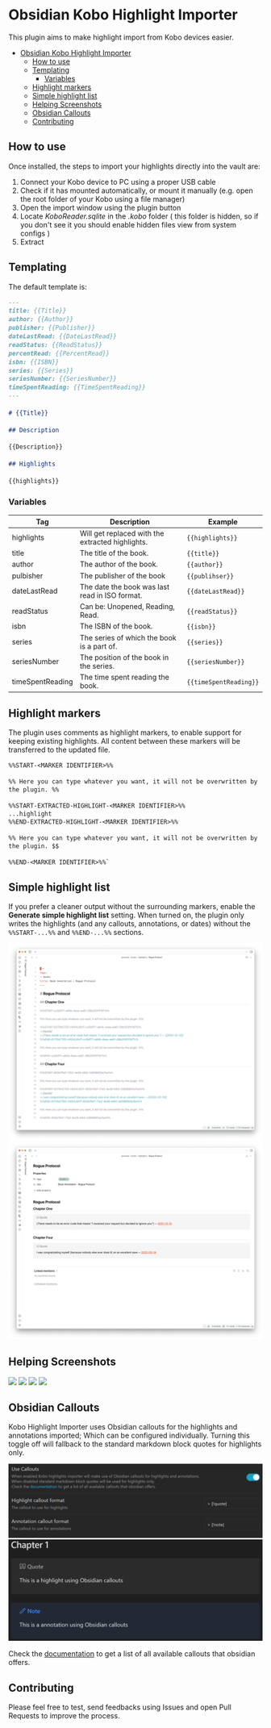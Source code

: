 # Obsidian Kobo Highlight Importer

This plugin aims to make highlight import from Kobo devices easier.

- [Obsidian Kobo Highlight Importer](#obsidian-kobo-highlight-importer)
  - [How to use](#how-to-use)
  - [Templating](#templating)
    - [Variables](#variables)
  - [Highlight markers](#highlight-markers)
  - [Simple highlight list](#simple-highlight-list)
  - [Helping Screenshots](#helping-screenshots)
  - [Obsidian Callouts](#obsidian-callouts)
  - [Contributing](#contributing)

## How to use

Once installed, the steps to import your highlights directly into the vault are:

1. Connect your Kobo device to PC using a proper USB cable
2. Check if it has mounted automatically, or mount it manually (e.g. open the root folder of your Kobo using a file
   manager)
3. Open the import window using the plugin button
4. Locate _KoboReader.sqlite_ in the _.kobo_ folder ( this folder is hidden, so if you don't see it you should enable
   hidden files view from system configs )
5. Extract

## Templating

The default template is:

```markdown
---
title: {{Title}}
author: {{Author}}
publisher: {{Publisher}}
dateLastRead: {{DateLastRead}}
readStatus: {{ReadStatus}}
percentRead: {{PercentRead}}
isbn: {{ISBN}}
series: {{Series}}
seriesNumber: {{SeriesNumber}}
timeSpentReading: {{TimeSpentReading}}
---

# {{Title}}

## Description

{{Description}}

## Highlights

{{highlights}}
```

### Variables

| Tag              | Description                                      | Example                |
| ---------------- | ------------------------------------------------ | ---------------------- |
| highlights       | Will get replaced with the extracted highlights. | `{{highlights}}`       |
| title            | The title of the book.                           | `{{title}}`            |
| author           | The author of the book.                          | `{{author}}`           |
| pulbisher        | The publisher of the book                        | `{{publihser}}`        |
| dateLastRead     | The date the book was last read in ISO format.   | `{{dateLastRead}}`     |
| readStatus       | Can be: Unopened, Reading, Read.                 | `{{readStatus}}`       |
| isbn             | The ISBN of the book.                            | `{{isbn}}`             |
| series           | The series of which the book is a part of.       | `{{series}}`           |
| seriesNumber     | The position of the book in the series.          | `{{seriesNumber}}`     |
| timeSpentReading | The time spent reading the book.                 | `{{timeSpentReading}}` |

## Highlight markers
The plugin uses comments as highlight markers, to enable support for keeping existing highlights. All content between these markers will be transferred to the updated file. 

```
%%START-<MARKER IDENTIFIER>%%

%% Here you can type whatever you want, it will not be overwritten by the plugin. %%

%%START-EXTRACTED-HIGHLIGHT-<MARKER IDENTIFIER>%%
...highlight
%%END-EXTRACTED-HIGHLIGHT-<MARKER IDENTIFIER>%%

%% Here you can type whatever you want, it will not be overwritten by the plugin. $$

%%END-<MARKER IDENTIFIER>%%`
```

## Simple highlight list

If you prefer a cleaner output without the surrounding markers, enable the **Generate simple highlight list** setting. When turned on, the plugin only writes the highlights (and any callouts, annotations, or dates) without the `%%START-...%%` and `%%END-...%%` sections.

![](./README_assets/IMG_0078.png)
![](./README_assets/IMG_0079.png)

## Helping Screenshots

![](./README_assets/step1.png)
![](./README_assets/step2.png)
![](./README_assets/step3.png)
![](./README_assets/step4.png)

## Obsidian Callouts

Kobo Highlight Importer uses Obsidian callouts for the highlights and annotations imported; Which can be configured
individually. Turning this toggle off will fallback to the standard markdown block quotes for highlights only.

![](./README_assets/Callout_Settings.png)
![](./README_assets/Callouts.png)

Check the [documentation](https://help.obsidian.md/How+to/Use+callouts") to get a list of all available callouts that
obsidian offers.

## Contributing

Please feel free to test, send feedbacks using Issues and open Pull Requests to improve the process. 

